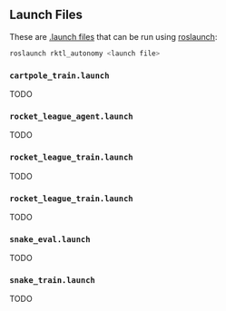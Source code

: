## Launch Files

These are [.launch files](https://wiki.ros.org/roslaunch/XML) that can be run
using [roslaunch](https://wiki.ros.org/roslaunch):

```bash
roslaunch rktl_autonomy <launch file>
```

### `cartpole_train.launch`
TODO

### `rocket_league_agent.launch`
TODO

### `rocket_league_train.launch`
TODO

### `rocket_league_train.launch`
TODO

### `snake_eval.launch`
TODO

### `snake_train.launch`
TODO
